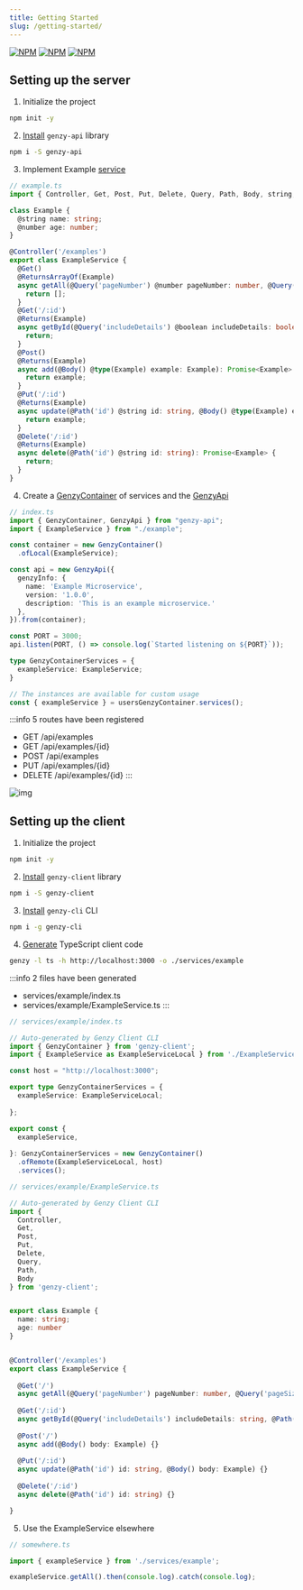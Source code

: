 ```yaml
---
title: Getting Started
slug: /getting-started/
---
```


[![NPM](https://nodei.co/npm/genzy-client.png)](https://nodei.co/npm/genzy-client/)
[![NPM](https://nodei.co/npm/genzy-api.png)](https://nodei.co/npm/genzy-api/)
[![NPM](https://nodei.co/npm/genzy-cli.png)](https://nodei.co/npm/genzy-cli/)

## Setting up the server

1. Initialize the project
```bash
npm init -y
```
2. [Install](./categories/02-Server/server-installation.md) `genzy-api` library
```bash
npm i -S genzy-api
```
3. Implement Example [service](./categories/06-Services/service-class.md)
```ts
// example.ts
import { Controller, Get, Post, Put, Delete, Query, Path, Body, string, number, boolean, type, Returns, ReturnsArrayOf } from "genzy-api";

class Example {
  @string name: string;
  @number age: number;
}

@Controller('/examples')
export class ExampleService {
  @Get()
  @ReturnsArrayOf(Example)
  async getAll(@Query('pageNumber') @number pageNumber: number, @Query('pageSize') @number pageSize: number): Promise<Example[]> {
    return [];
  }
  @Get('/:id')
  @Returns(Example)
  async getById(@Query('includeDetails') @boolean includeDetails: boolean, @Path('id') @string id: string): Promise<Example> {
    return;
  }
  @Post()
  @Returns(Example)
  async add(@Body() @type(Example) example: Example): Promise<Example> {
    return example;
  }
  @Put('/:id')
  @Returns(Example)
  async update(@Path('id') @string id: string, @Body() @type(Example) example: Example): Promise<Example> {
    return example;
  }
  @Delete('/:id')
  @Returns(Example)
  async delete(@Path('id') @string id: string): Promise<Example> {
    return;
  }
}
```
4. Create a [GenzyContainer](./categories/nimble.md) of services and the [GenzyApi](./categories/genzy-api.md)
```ts
// index.ts
import { GenzyContainer, GenzyApi } from "genzy-api";
import { ExampleService } from "./example";

const container = new GenzyContainer()
  .ofLocal(ExampleService);

const api = new GenzyApi({
  genzyInfo: {
    name: 'Example Microservice',
    version: '1.0.0',
    description: 'This is an example microservice.'
  },
}).from(container);

const PORT = 3000;
api.listen(PORT, () => console.log(`Started listening on ${PORT}`));

type GenzyContainerServices = {
  exampleService: ExampleService;
}

// The instances are available for custom usage
const { exampleService } = usersGenzyContainer.services();
```

:::info 5 routes have been registered
- GET /api/examples
- GET /api/examples/{id}
- POST /api/examples
- PUT /api/examples/{id}
- DELETE /api/examples/{id}
:::

![img](/images/example_swagger.png)

## Setting up the client

1. Initialize the project
```bash
npm init -y
```
2. [Install](./categories/03-Client/client-installation.md) `genzy-client` library
```bash
npm i -S genzy-client
```
3. [Install](./categories/05-CLI/cli-installation.md) `genzy-cli` CLI
```bash
npm i -g genzy-cli
```
4. [Generate](./categories/05-CLI/cli-usage.md#typescript) TypeScript client code
```bash
genzy -l ts -h http://localhost:3000 -o ./services/example
```
:::info 2 files have been generated
- services/example/index.ts
- services/example/ExampleService.ts
:::

```ts
// services/example/index.ts

// Auto-generated by Genzy Client CLI
import { GenzyContainer } from 'genzy-client';
import { ExampleService as ExampleServiceLocal } from './ExampleService';

const host = "http://localhost:3000";

export type GenzyContainerServices = {
  exampleService: ExampleServiceLocal;
  
};

export const {
  exampleService,
  
}: GenzyContainerServices = new GenzyContainer()
  .ofRemote(ExampleServiceLocal, host)
  .services();
```

```ts
// services/example/ExampleService.ts

// Auto-generated by Genzy Client CLI
import {
  Controller,
  Get,
  Post,
  Put,
  Delete,
  Query,
  Path,
  Body
} from 'genzy-client';


export class Example {
  name: string;
  age: number
}


@Controller('/examples')
export class ExampleService {
 
  @Get('/')
  async getAll(@Query('pageNumber') pageNumber: number, @Query('pageSize') pageSize: number) {}
 
  @Get('/:id')
  async getById(@Query('includeDetails') includeDetails: string, @Path('id') id: boolean) {}
 
  @Post('/')
  async add(@Body() body: Example) {}
 
  @Put('/:id')
  async update(@Path('id') id: string, @Body() body: Example) {}
 
  @Delete('/:id')
  async delete(@Path('id') id: string) {}

}
```

5. Use the ExampleService elsewhere
```ts
// somewhere.ts

import { exampleService } from './services/example';

exampleService.getAll().then(console.log).catch(console.log);
```